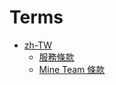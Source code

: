 # Terms

* [zh-TW](./Terms/zh-TW)
  * [服務條款](./Terms/zh-TW/服務條款.md)
  * [Mine Team 條款](./Terms/zh-TW/Mine-Team-條款.md)
    
